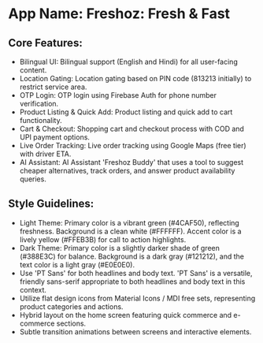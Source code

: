 # **App Name**: Freshoz: Fresh & Fast

## Core Features:

- Bilingual UI: Bilingual support (English and Hindi) for all user-facing content.
- Location Gating: Location gating based on PIN code (813213 initially) to restrict service area.
- OTP Login: OTP login using Firebase Auth for phone number verification.
- Product Listing & Quick Add: Product listing and quick add to cart functionality.
- Cart & Checkout: Shopping cart and checkout process with COD and UPI payment options.
- Live Order Tracking: Live order tracking using Google Maps (free tier) with driver ETA.
- AI Assistant: AI Assistant 'Freshoz Buddy' that uses a tool to suggest cheaper alternatives, track orders, and answer product availability queries.

## Style Guidelines:

- Light Theme: Primary color is a vibrant green (#4CAF50), reflecting freshness. Background is a clean white (#FFFFFF). Accent color is a lively yellow (#FFEB3B) for call to action highlights.
- Dark Theme: Primary color is a slightly darker shade of green (#388E3C) for balance. Background is a dark gray (#121212), and the text color is a light gray (#E0E0E0).
- Use 'PT Sans' for both headlines and body text. 'PT Sans' is a versatile, friendly sans-serif appropriate to both headlines and body text in this context.
- Utilize flat design icons from Material Icons / MDI free sets, representing product categories and actions.
- Hybrid layout on the home screen featuring quick commerce and e-commerce sections.
- Subtle transition animations between screens and interactive elements.